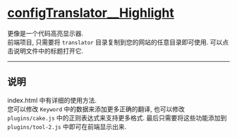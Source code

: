 # [configTranslator__Highlight](https://ipacel.cc/Array/translator/)
更像是一个代码高亮显示器.  
前端项目, 只需要将 `translator` 目录复制到您的网站的任意目录即可使用. 可以点击说明文件中的标题打开它.  

---

## 说明
index.html 中有详细的使用方法.  
您可以修改 `Keyword` 中的数据来添加更多正确的翻译, 也可以修改 `plugins/cake.js` 中的正则表达式来支持更多格式. 最后只需要将这些功能添加到 `plugins/tool-2.js` 中即可在前端显示出来.  
